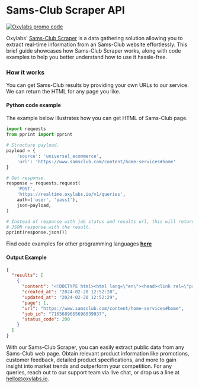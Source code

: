# Sams-Club Scraper API

[![Oxylabs promo code](https://user-images.githubusercontent.com/129506779/250792357-8289e25e-9c36-4dc0-a5e2-2706db797bb5.png)](https://oxylabs.go2cloud.org/aff_c?offer_id=7&aff_id=877&url_id=112)

Oxylabs' [Sams-Club Scraper](https://oxylabs.io/products/scraper-api/ecommerce/sams-club?utm_source=github&utm_medium=repositories&utm_campaign=product) is a data gathering solution allowing you to extract real-time information from an Sams-Club website effortlessly. This brief guide showcases how Sams-Club Scraper works, along with code examples to help you better understand how to use it hassle-free.

### How it works

You can get Sams-Club results by providing your own URLs to our service. We can return the HTML for any page you like.

#### Python code example

The example below illustrates how you can get HTML of Sams-Club page.

```python
import requests
from pprint import pprint

# Structure payload.
payload = {
    'source': 'universal_ecommerce',
    'url': 'https://www.samsclub.com/content/home-services#home'
}

# Get response.
response = requests.request(
    'POST',
    'https://realtime.oxylabs.io/v1/queries',
    auth=('user', 'pass1'),
    json=payload,
)

# Instead of response with job status and results url, this will return the
# JSON response with the result.
pprint(response.json())
```
Find code examples for other programming languages [**here**](https://github.com/oxylabs/sams-club-scraper/tree/main/code%20examples)

#### Output Example
```json
{
  "results": [
    {
      "content": "<!DOCTYPE html><html lang=\"en\"><head><link rel=\"preload\" as=\"style\" href=\"/js/desktop.app.d9a0505af3 ... </html>",
      "created_at": "2024-02-20 12:52:28",
      "updated_at": "2024-02-20 12:52:29",
      "page": 1,
      "url": "https://www.samsclub.com/content/home-services#home",
      "job_id": "7165689665696039937",
      "status_code": 200
    }
  ]
}
```
With our Sams-Club Scraper, you can easily extract public data from any Sams-Club web page. Obtain relevant product information like promotions, customer feedback, detailed product specifications, and more to gain insight into market trends and outperform your competition. For any queries, reach out to our support team via live chat, or drop us a line at hello@oxylabs.io.